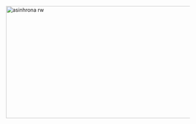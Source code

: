 <img width="880" height="307" alt="asinhrona rw" src="https://github.com/user-attachments/assets/3a4b1e83-c820-4b81-bbd4-bd208693664d" />
